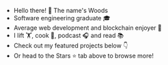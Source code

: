 <!--
**ChiefWoods/ChiefWoods** is a ✨ _special_ ✨ repository because its `README.md` (this file) appears on your GitHub profile.

Here are some ideas to get you started:

- 🔭 I’m currently working on ...
- 🌱 I’m currently learning ...
- 👯 I’m looking to collaborate on ...
- 🤔 I’m looking for help with ...
- 💬 Ask me about ...
- 📫 How to reach me: ...
- 😄 Pronouns: ...
- ⚡ Fun fact: ...
-->

- Hello there! 👋 The name's Woods
- Software engineering graduate 🎓
- Average web development and blockchain enjoyer 🗿
- I lift 🏋️, cook 🍝, podcast 🎧 and read 📚
- Check out my featured projects below 👇
- Or head to the Stars ⭐ tab above to browse more!
